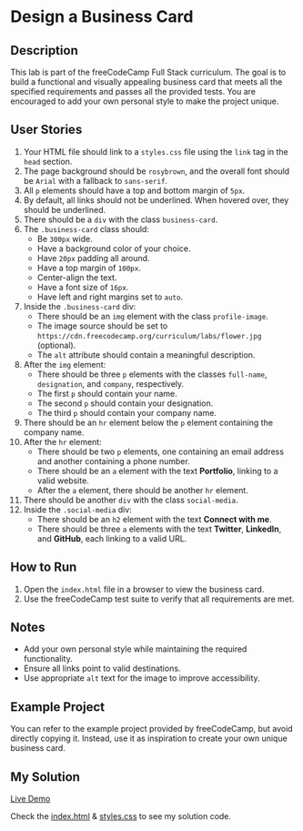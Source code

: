 # Design a Business Card

## Description

This lab is part of the freeCodeCamp Full Stack curriculum. The goal is to build a functional and visually appealing business card that meets all the specified requirements and passes all the provided tests. You are encouraged to add your own personal style to make the project unique.

## User Stories

1. Your HTML file should link to a `styles.css` file using the `link` tag in the `head` section.
2. The page background should be `rosybrown`, and the overall font should be `Arial` with a fallback to `sans-serif`.
3. All `p` elements should have a top and bottom margin of `5px`.
4. By default, all links should not be underlined. When hovered over, they should be underlined.
5. There should be a `div` with the class `business-card`.
6. The `.business-card` class should:
   - Be `300px` wide.
   - Have a background color of your choice.
   - Have `20px` padding all around.
   - Have a top margin of `100px`.
   - Center-align the text.
   - Have a font size of `16px`.
   - Have left and right margins set to `auto`.
7. Inside the `.business-card` div:
   - There should be an `img` element with the class `profile-image`.
   - The image source should be set to `https://cdn.freecodecamp.org/curriculum/labs/flower.jpg` (optional).
   - The `alt` attribute should contain a meaningful description.
8. After the `img` element:
   - There should be three `p` elements with the classes `full-name`, `designation`, and `company`, respectively.
   - The first `p` should contain your name.
   - The second `p` should contain your designation.
   - The third `p` should contain your company name.
9. There should be an `hr` element below the `p` element containing the company name.
10. After the `hr` element:
    - There should be two `p` elements, one containing an email address and another containing a phone number.
    - There should be an `a` element with the text **Portfolio**, linking to a valid website.
    - After the `a` element, there should be another `hr` element.
11. There should be another `div` with the class `social-media`.
12. Inside the `.social-media` div:
    - There should be an `h2` element with the text **Connect with me**.
    - There should be three `a` elements with the text **Twitter**, **LinkedIn**, and **GitHub**, each linking to a valid URL.

## How to Run

1. Open the `index.html` file in a browser to view the business card.
2. Use the freeCodeCamp test suite to verify that all requirements are met.

## Notes

- Add your own personal style while maintaining the required functionality.
- Ensure all links point to valid destinations.
- Use appropriate `alt` text for the image to improve accessibility.

## Example Project

You can refer to the example project provided by freeCodeCamp, but avoid directly copying it. Instead, use it as inspiration to create your own unique business card.

## My Solution

[Live Demo](https://mbahomaid.github.io/freeCodeCamp-labs/2-css/1-business-card/)

Check the [index.html](https://github.com/mbahomaid/freeCodeCamp-labs/blob/main/2-css/1-business-card/index.html) & [styles.css](https://github.com/mbahomaid/freeCodeCamp-labs/blob/main/2-css/1-business-card/styles.css) to see my solution code.
